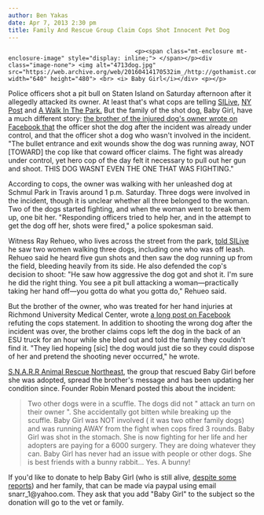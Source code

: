 ```yaml
---
author: Ben Yakas
date: Apr 7, 2013 2:30 pm
title: Family And Rescue Group Claim Cops Shot Innocent Pet Dog
---
```


	
										<p><span class="mt-enclosure mt-enclosure-image" style="display: inline;"> </span></p><div class="image-none"> <img alt="4713dog.jpg" src="https://web.archive.org/web/20160414170532im_/http://gothamist.com/attachments/byakas/4713dog.jpg" width="640" height="480"> <br> <i> Baby Girl</i></div> <p></p>

<p>Police officers shot a pit bull on Staten Island on Saturday afternoon after it allegedly attacked its owner. At least that&apos;s what cops are telling <a href="https://web.archive.org/web/20160414170532/http://www.silive.com/news/index.ssf/2013/04/police_shoot_at_dog_in_schmul.html">SILive</a>, <a href="https://web.archive.org/web/20160414170532/http://www.nypost.com/p/news/local/staten_island/si_cops_shoot_pit_bull_ayjzEJ6s4GPjm2LfDbXqQL?utm_medium=rss&amp;utm_content=Staten%20Island">NY Post</a> and <a href="https://web.archive.org/web/20160414170532/http://awalkintheparknyc.blogspot.com/2013/04/police-shoot-dog-in-staten-island-park.html">A Walk In The Park.</a> But the family of the shot dog, Baby Girl, have a much different story: <a href="https://web.archive.org/web/20160414170532/https://www.facebook.com/photo.php?fbid=10200695723774067&amp;set=a.1907090075540.112254.1190457161&amp;type=1&amp;theater">the brother of the injured dog&apos;s owner wrote on Facebook that</a> the officer shot the dog after the incident was already under control, and that the officer shot a dog who wasn&apos;t involved in the incident. &quot;The bullet entrance and exit wounds show the dog was running away, NOT [TOWARD] the cop like that coward officer claims. The fight was already under control, yet hero cop of the day felt it necessary to pull out her gun and shoot. THIS DOG WASNT EVEN THE ONE THAT WAS FIGHTING.&quot;</p>

<p>According to cops, the owner was walking with her unleashed dog at Schmul Park in Travis around 1 p.m. Saturday. Three dogs were involved in the incident, though it is unclear whether all three belonged to the woman. Two of the dogs started fighting, and when the woman went to break them up, one bit her. &quot;Responding officers tried to help her, and in the attempt to get the dog off her, shots were fired,&quot; a police spokesman said.</p>

<p>Witness Ray Rehueo, who lives across the street from the park, <a href="https://web.archive.org/web/20160414170532/http://www.silive.com/news/index.ssf/2013/04/police_shoot_at_dog_in_schmul.html">told SILive</a> he saw two women walking three dogs, including one who was off leash. Rehueo said he heard five gun shots and then saw the dog running up from the field, bleeding heavily from its side. He also defended the cop&apos;s decision to shoot: &quot;He saw how aggressive the dog got and shot it. I&apos;m sure he did the right thing. You see a pit bull attacking a woman&#x2014;practically taking her hand off&#x2014;you gotta do what you gotta do,&quot; Rehueo said.  </p>

<p>But the brother of the owner, who was treated for her hand injuries at Richmond University Medical Center, wrote <a href="https://web.archive.org/web/20160414170532/https://www.facebook.com/photo.php?fbid=10200695723774067&amp;set=a.1907090075540.112254.1190457161&amp;type=1&amp;theater">a long post on Facebook</a> refuting the cops statement. In addition to shooting the wrong dog after the incident was over, the brother claims cops left the dog in the back of an ESU truck for an hour while she bled out and told the family they couldn&apos;t find it. &quot;They lied hopeing [sic] the dog would just die so they could dispose of her and pretend the shooting never occurred,&quot; he wrote. </p>

<p><a href="https://web.archive.org/web/20160414170532/https://www.facebook.com/pages/SNARR-Animal-Rescue-Northeast/191323577616180">S.N.A.R.R Animal Rescue Northeast</a>, the group that rescued Baby Girl before she was adopted, spread the brother&apos;s message and has been updating her condition since. Founder Robin Menard posted this about the incident:</p>

<blockquote>Two other dogs were in a scuffle. The dogs did not &quot; attack an turn on their owner &quot;. She accidentally got bitten while breaking up the scuffle. Baby Girl was NOT involved ( it was two other family dogs) and was running AWAY from the fight when cops fired 3 rounds. Baby Girl was shot in the stomach. She is now fighting for her life and her adopters are paying for a 6000 surgery. They are doing whatever they can. Baby Girl has never had an issue with people or other dogs. She is best friends with a bunny rabbit... Yes. A bunny!</blockquote>

<p>If you&apos;d like to donate to help Baby Girl (who is still alive, <a href="https://web.archive.org/web/20160414170532/http://abclocal.go.com/wabc/story?section=news/local/new_york&amp;id=9055238">despite some reports</a>) and her family, that can be made via paypal using email snarr_1@yahoo.com. They ask that you add &quot;Baby Girl&quot; to the subject so the donation will go to the vet or family.</p>					
										
									
				